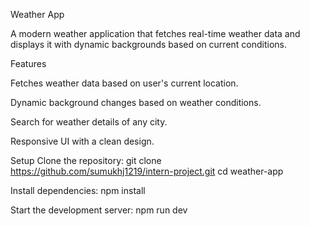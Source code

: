 Weather App

A modern weather application that fetches real-time weather data and displays it with dynamic backgrounds based on current conditions.

Features

Fetches weather data based on user's current location.

Dynamic background changes based on weather conditions.

Search for weather details of any city.

Responsive UI with a clean design.

Setup
Clone the repository:
git clone https://github.com/sumukhj1219/intern-project.git
cd weather-app

Install dependencies:
npm install

Start the development server:
npm run dev

